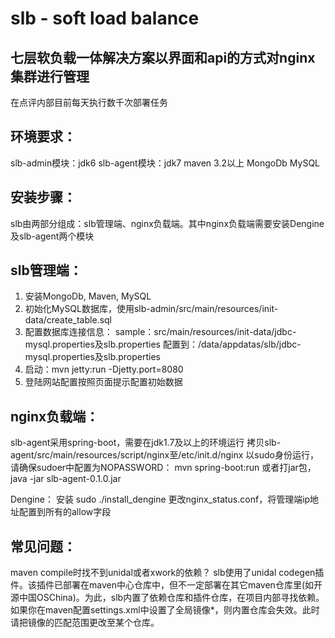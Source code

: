 # slb - soft load balance

## 七层软负载一体解决方案以界面和api的方式对nginx集群进行管理
在点评内部目前每天执行数千次部署任务

## 环境要求：
slb-admin模块：jdk6
slb-agent模块：jdk7
maven 3.2以上
MongoDb
MySQL

## 安装步骤：
slb由两部分组成：slb管理端、nginx负载端。其中nginx负载端需要安装Dengine及slb-agent两个模块

## slb管理端：
1. 安装MongoDb, Maven, MySQL
2. 初始化MySQL数据库，使用slb-admin/src/main/resources/init-data/create_table.sql
3. 配置数据库连接信息：
sample：src/main/resources/init-data/jdbc-mysql.properties及slb.properties
配置到：/data/appdatas/slb/jdbc-mysql.properties及slb.properties
4. 启动：mvn jetty:run -Djetty.port=8080
5. 登陆网站配置按照页面提示配置初始数据

## nginx负载端：
slb-agent采用spring-boot，需要在jdk1.7及以上的环境运行
拷贝slb-agent/src/main/resources/script/nginx至/etc/init.d/nginx
以sudo身份运行，请确保sudoer中配置为NOPASSWORD：
mvn spring-boot:run
或者打jar包，java -jar slb-agent-0.1.0.jar

Dengine：
安装 sudo ./install_dengine
更改nginx_status.conf，将管理端ip地址配置到所有的allow字段

## 常见问题：
maven compile时找不到unidal或者xwork的依赖？
slb使用了unidal codegen插件。该插件已部署在maven中心仓库中，但不一定部署在其它maven仓库里(如开源中国OSChina)。为此，slb内置了依赖仓库和插件仓库，在项目内部寻找依赖。
如果你在maven配置settings.xml中设置了全局镜像<mirrorOf>*</mirrorOf>，则内置仓库会失效。此时请把镜像的匹配范围更改至某个仓库。